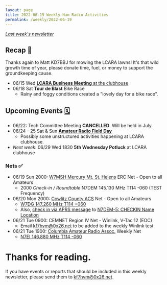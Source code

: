 ```yaml
---
layout: page
title: 2022-06-19 Weekly Ham Radio Activities
permalink: /weekly/2022-06-19
---
```


_[Last week's newsletter](/weekly/2022-06-12)_

## Recap 🔁

Thanks again to Matt KD7BBJ for mowing the LCARA lawns! It's that wild
growth time of year, please donate time, fuel, or money to support the
groundkeeping cause.

* 06/15 Wed [**LCARA Business Meeting** at the clubhouse](https://w7dg-lcara.github.io/static/minutes/2022/business/2022_06_15_LCARA_Business_Meeting_latest.pdf)
* 06/18 Sat **Tour de Blast** Bike Race
  * Rainy and foggy conditions created a "lovely day for a bike race".

## Upcoming Events [🗓](/calendar)

* 06/22: Tech Committee Meeting **CANCELLED**. Will be held in July.
* 06/24 - 25 Sat & Sun [**Amateur Radio Field Day**](http://www.arrl.org/field-day)
  * Possibly some unstructured activities happening at LCARA clubhouse.
* _Next week_: 06/29 Wed 1830 **5th Wednesday Potluck** at LCARA clubhouse

### Nets ✅

- 06/19 Sun 2000: [W7MSH Mercury Mt. St. Helens](https://www.w7msh.org) ERC Net - Open to all Amateurs
  - 2000 _Check-in / Roundtable_ N7DEM 145.130 MHz T114 -060 (TEST Frequency)
- 06/20 Mon 2000: [Cowlitz County ACS](http://cowlitzradio.org/) Net - Open to all Amateurs
  - [W7DG 147.260 MHz T114 +060](https://www.repeaterbook.com/repeaters/details.php?ID=408&state_id=53)
  - Also, [check in via APRS message](/info/aprsnet/) to [N7DEM-5: CHECKIN Name Location](https://aprs.fi/?c=message&call=N7DEM-5)
- 06/21 Tue 0900: CEMNET Region IV Net - Winlink, V-Tac 12 (EOC)
  - Email [kf7hvm@0x26.net](mailto:kf7hvm@0x26.net) to be added to the weekly
    Winlink test
- 06/21 Tue 1900: [Columbia Amateur Radio Assoc.](http://www.n7ei.org/) Weekly Net
  - [N7EI 146.880 MHz T114 -060](https://www.repeaterbook.com/repeaters/details.php?ID=142&state_id=41)

# Thanks for reading. 

If you have events or reports that should be included in this weekly
newsletter, please send them to [kf7hvm@0x26.net](mailto:kf7hvm@0x26.net).

